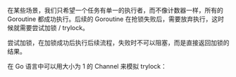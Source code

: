 在某些场景，我们只希望一个任务有单一的执行者，而不像计数器一样，所有的 Goroutine 都成功执行。后续的 Goroutine 在抢锁失败后，需要放弃执行，这时候就需要尝试加锁 / trylock。

尝试加锁，在加锁成功后执行后续流程，失败时不可以阻塞，而是直接返回加锁的结果。

在 Go 语言中可以用大小为 1 的 Channel 来模拟 trylock：